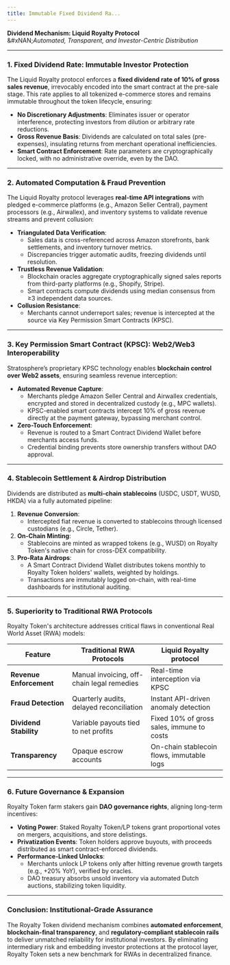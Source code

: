 ```yaml
---
title: Immutable Fixed Dividend Ra...
---
```


**Dividend Mechanism: Liquid Royalty Protocol**\
&#xNAN;_&#x41;utomated, Transparent, and Investor-Centric Distribution_

***

### **1. Fixed Dividend Rate: Immutable Investor Protection**

The Liquid Royalty protocol enforces a **fixed dividend rate of 10% of gross sales revenue**, irrevocably encoded into the smart contract at the pre-sale stage. This rate applies to all tokenized e-commerce stores and remains immutable throughout the token lifecycle, ensuring:

* **No Discretionary Adjustments**: Eliminates issuer or operator interference, protecting investors from dilution or arbitrary rate reductions.
* **Gross Revenue Basis**: Dividends are calculated on total sales (pre-expenses), insulating returns from merchant operational inefficiencies.
* **Smart Contract Enforcement**: Rate parameters are cryptographically locked, with no administrative override, even by the DAO.

***

### **2. Automated Computation & Fraud Prevention**

The Liquid Royalty protocol leverages **real-time API integrations** with pledged e-commerce platforms (e.g., Amazon Seller Central), payment processors (e.g., Airwallex), and inventory systems to validate revenue streams and prevent collusion:

* **Triangulated Data Verification**:
  * Sales data is cross-referenced across Amazon storefronts, bank settlements, and inventory turnover metrics.
  * Discrepancies trigger automatic audits, freezing dividends until resolution.
* **Trustless Revenue Validation**:
  * Blockchain oracles aggregate cryptographically signed sales reports from third-party platforms (e.g., Shopify, Stripe).
  * Smart contracts compute dividends using median consensus from ≥3 independent data sources.
* **Collusion Resistance**:
  * Merchants cannot underreport sales; revenue is intercepted at the source via Key Permission Smart Contracts (KPSC).

***

### **3. Key Permission Smart Contract (KPSC): Web2/Web3 Interoperability**

Stratosphere’s proprietary KPSC technology enables **blockchain control over Web2 assets**, ensuring seamless revenue interception:

* **Automated Revenue Capture**:
  * Merchants pledge Amazon Seller Central and Airwallex credentials, encrypted and stored in decentralized custody (e.g., MPC wallets).
  * KPSC-enabled smart contracts intercept 10% of gross revenue directly at the payment gateway, bypassing merchant control.
* **Zero-Touch Enforcement**:
  * Revenue is routed to a Smart Contract Dividend Wallet before merchants access funds.
  * Credential binding prevents store ownership transfers without DAO approval.

***

### **4. Stablecoin Settlement & Airdrop Distribution**

Dividends are distributed as **multi-chain stablecoins** (USDC, USDT, WUSD, HKDA) via a fully automated pipeline:

1. **Revenue Conversion**:
   * Intercepted fiat revenue is converted to stablecoins through licensed custodians (e.g., Circle, Tether).
2. **On-Chain Minting**:
   * Stablecoins are minted as wrapped tokens (e.g., WUSD) on Royalty Token's native chain for cross-DEX compatibility.
3. **Pro-Rata Airdrops**:
   * A Smart Contract Dividend Wallet distributes tokens monthly to Royalty Token holders' wallets, weighted by holdings.
   * Transactions are immutably logged on-chain, with real-time dashboards for institutional auditing.

***

### **5. Superiority to Traditional RWA Protocols**

Royalty Token's architecture addresses critical flaws in conventional Real World Asset (RWA) models:

| **Feature**             | **Traditional RWA Protocols**              | **Liquid Royalty protocol**                          |
| ----------------------- | ------------------------------------------ | ----------------------------------------- |
| **Revenue Enforcement** | Manual invoicing, off-chain legal remedies | Real-time interception via KPSC           |
| **Fraud Detection**     | Quarterly audits, delayed reconciliation   | Instant API-driven anomaly detection      |
| **Dividend Stability**  | Variable payouts tied to net profits       | Fixed 10% of gross sales, immune to costs |
| **Transparency**        | Opaque escrow accounts                     | On-chain stablecoin flows, immutable logs |

***

### **6. Future Governance & Expansion**

Royalty Token farm stakers gain **DAO governance rights**, aligning long-term incentives:

* **Voting Power**: Staked Royalty Token/LP tokens grant proportional votes on mergers, acquisitions, and store delistings.
* **Privatization Events**: Token holders approve buyouts, with proceeds distributed as smart contract-enforced dividends.
* **Performance-Linked Unlocks**:
  * Merchants unlock LP tokens only after hitting revenue growth targets (e.g., +20% YoY), verified by oracles.
  * DAO treasury absorbs unsold inventory via automated Dutch auctions, stabilizing token liquidity.

***

### **Conclusion: Institutional-Grade Assurance**

The Royalty Token dividend mechanism combines **automated enforcement**, **blockchain-final transparency**, and **regulatory-compliant stablecoin rails** to deliver unmatched reliability for institutional investors. By eliminating intermediary risk and embedding investor protections at the protocol layer, Royalty Token sets a new benchmark for RWAs in decentralized finance.


